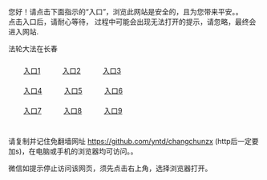 您好！请点击下面指示的“入口”，浏览此网站是安全的，且为您带来平安。。 <br/>
点击入口后，请耐心等待， 过程中可能会出现无法打开的提示，请忽略，最终会进入网站. </br>

法轮大法在长春<br/>
<div style="padding:10px"><a style="margin:20px" target="_blank" href="https://d3gy5gizowe4gp.cloudfront.net/2Qpsp?gjxhqipq" id="ccLink1" rel="nofollow">入口1</a> <a target="_blank" style="margin:20px" href="https://d3n6zf9ruglafr.cloudfront.net/2Qpsp?uztnzxx" id="ccLink2" rel="nofollow">入口2</a> <a style="margin:20px" target="_blank" href="https://d1s6zyt5bl7ca3.cloudfront.net/2Qpsp?nolfzcbw" id="ccLink3" rel="nofollow">入口3</a></div>

<div style="padding:10px" ><a style="margin:20px" target="_blank" href="https://d3gy5gizowe4gp.cloudfront.net/2Qpsp?gjxhqipq" id="ccLink4" rel="nofollow">入口4</a> <a style="margin:20px" href="https://d3n6zf9ruglafr.cloudfront.net/2Qpsp?uztnzxx" target="_blank" id="ccLink5" rel="nofollow">入口5</a> <a style="margin:20px" href="https://d1s6zyt5bl7ca3.cloudfront.net/2Qpsp?nolfzcbw" target="_blank" id="ccLink6" rel="nofollow">入口6</a></div>

<div style="padding:10px"><a style="margin:20px" target="_blank" href="https://d3gy5gizowe4gp.cloudfront.net/2Qpsp?gjxhqipq" id="ccLink7" rel="nofollow">入口7</a> <a style="margin:20px" href="https://d3n6zf9ruglafr.cloudfront.net/2Qpsp?uztnzxx" target="_blank" id="ccLink8" rel="nofollow">入口8</a> <a style="margin:20px" target="_blank" href="https://d1s6zyt5bl7ca3.cloudfront.net/2Qpsp?nolfzcbw" id="ccLink9" rel="nofollow">入口9</a></div>

<br/>



请复制并记住免翻墙网址 https://github.com/yntd/changchunzx (http后一定要加s)，在电脑或手机的浏览器均可访问。。<br/>

微信如提示停止访问该网页，须先点击右上角，选择浏览器打开。
